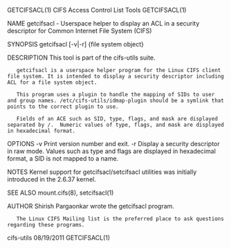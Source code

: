 GETCIFSACL(1)                                                                           CIFS Access Control List Tools                                                                          GETCIFSACL(1)



NAME
       getcifsacl - Userspace helper to display an ACL in a security descriptor for Common Internet File System (CIFS)

SYNOPSIS
       getcifsacl [-v|-r] {file system object}

DESCRIPTION
       This tool is part of the cifs-utils suite.

       getcifsacl is a userspace helper program for the Linux CIFS client file system. It is intended to display a security descriptor including ACL for a file system object.

       This program uses a plugin to handle the mapping of SIDs to user and group names. /etc/cifs-utils/idmap-plugin should be a symlink that points to the correct plugin to use.

       Fields of an ACE such as SID, type, flags, and mask are displayed separated by /.  Numeric values of type, flags, and mask are displayed in hexadecimal format.

OPTIONS
       -v
           Print version number and exit.
       -r
           Display a security descriptor in raw mode. Values such as type and flags are displayed in hexadecimal format, a SID is not mapped to a name.

NOTES
       Kernel support for getcifsacl/setcifsacl utilities was initially introduced in the 2.6.37 kernel.

SEE ALSO
       mount.cifs(8), setcifsacl(1)

AUTHOR
       Shirish Pargaonkar wrote the getcifsacl program.

       The Linux CIFS Mailing list is the preferred place to ask questions regarding these programs.



cifs-utils                                                                                        08/19/2011                                                                                    GETCIFSACL(1)

